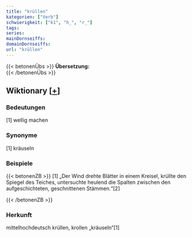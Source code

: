 ```yaml
---
title: "krüllen"
kategorien: ["Verb"]
schwierigkeit: ["k1", "h_", "r_"]
tags:
series:
mainDornseiffs:
domainDornseiffs:
url: "krüllen"
---
```


{{< betonenÜbs >}}
**Übersetzung:**  
{{< /betonenÜbs >}}

## Wiktionary [[+](https://de.wiktionary.org/wiki/krüllen)]

### Bedeutungen
[1] wellig machen  

### Synonyme
[1] kräuseln  

### Beispiele
{{< betonenZB >}}
[1] „Der Wind drehte Blätter in einem Kreisel, krüllte den Spiegel des Teiches, untersuchte heulend die Spalten zwischen den aufgeschichteten, geschnittenen Stämmen.“[2]  

{{< /betonenZB >}}
### Herkunft
mittelhochdeutsch krüllen, krollen „kräuseln“[1]  


